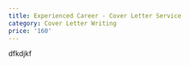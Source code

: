```yaml
---
title: Experienced Career - Cover Letter Service
category: Cover Letter Writing
price: '160'
---
```

dfkdjkf
